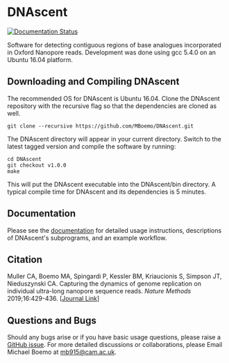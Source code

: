# DNAscent
[![Documentation Status](https://readthedocs.org/projects/dnascent/badge/?version=latest)](https://dnascent.readthedocs.io/en/latest/?badge=latest)

Software for detecting contiguous regions of base analogues incorporated in Oxford Nanopore reads.  Development was done using gcc 5.4.0 on an Ubuntu 16.04 platform.

## Downloading and Compiling DNAscent
The recommended OS for DNAscent is Ubuntu 16.04.  Clone the DNAscent repository with the recursive flag so that the dependencies are cloned as well.
```shell
git clone --recursive https://github.com/MBoemo/DNAscent.git
```
The DNAscent directory will appear in your current directory.  Switch to the latest tagged version and compile the software by running:
```shell
cd DNAscent
git checkout v1.0.0
make
```
This will put the DNAscent executable into the DNAscent/bin directory.  A typical compile time for DNAscent and its dependencies is 5 minutes.

## Documentation
Please see the [documentation](https://dnascent.readthedocs.io) for detailed usage instructions, descriptions of DNAscent's subprograms, and an example workflow.

## Citation
Muller CA, Boemo MA, Spingardi P, Kessler BM, Kriaucionis S, Simpson JT, Nieduszynski CA. Capturing the dynamics of genome replication on individual ultra-long nanopore sequence reads. *Nature Methods* 2019;16:429-436. [[Journal Link](https://www.nature.com/articles/s41592-019-0394-y)]

## Questions and Bugs
Should any bugs arise or if you have basic usage questions, please raise a [GitHub issue](https://github.com/MBoemo/DNAscent/issues). For more detailed discussions or collaborations, please Email Michael Boemo at mb915@cam.ac.uk.
